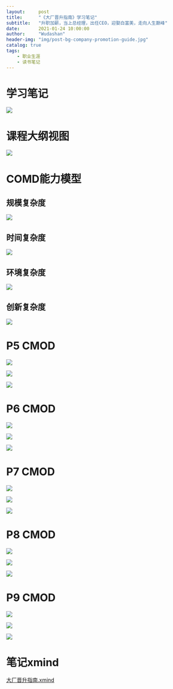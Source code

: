```yaml
---
layout:     post
title:      "《大厂晋升指南》学习笔记"
subtitle:   "升职加薪，当上总经理，出任CEO，迎娶白富美，走向人生巅峰"
date:       2021-01-24 10:00:00
author:     "Wudashan"
header-img: "img/post-bg-company-promotion-guide.jpg"
catalog: true
tags:
    - 职业生涯
    - 读书笔记
---
```


# 学习笔记

![](https://raw.githubusercontent.com/wudashan/blog-picture/master/company-promotion-guide/%E5%A4%A7%E5%8E%82%E6%99%8B%E5%8D%87%E6%8C%87%E5%8D%97.png)

# 课程大纲视图

![](https://raw.githubusercontent.com/wudashan/blog-picture/master/company-promotion-guide/%E8%AF%BE%E7%A8%8B%E5%A4%A7%E7%BA%B2%E8%A7%86%E5%9B%BE.jpg)

# COMD能力模型

## 规模复杂度

![](https://raw.githubusercontent.com/wudashan/blog-picture/master/company-promotion-guide/%E8%A7%84%E6%A8%A1%E5%A4%8D%E6%9D%82%E5%BA%A6.jpg)

## 时间复杂度

![](https://raw.githubusercontent.com/wudashan/blog-picture/master/company-promotion-guide/%E6%97%B6%E9%97%B4%E5%A4%8D%E6%9D%82%E5%BA%A6.jpg)

## 环境复杂度

![](https://raw.githubusercontent.com/wudashan/blog-picture/master/company-promotion-guide/%E7%8E%AF%E5%A2%83%E5%A4%8D%E6%9D%82%E5%BA%A6.jpg)

## 创新复杂度

![](https://raw.githubusercontent.com/wudashan/blog-picture/master/company-promotion-guide/%E5%88%9B%E6%96%B0%E5%A4%8D%E6%9D%82%E5%BA%A6.jpg)

# P5 CMOD

![](https://raw.githubusercontent.com/wudashan/blog-picture/master/company-promotion-guide/P5-%E6%8A%80%E6%9C%AF.jpg)

![](https://raw.githubusercontent.com/wudashan/blog-picture/master/company-promotion-guide/P5-%E4%B8%9A%E5%8A%A1.jpg)

![](https://raw.githubusercontent.com/wudashan/blog-picture/master/company-promotion-guide/P5-%E7%AE%A1%E7%90%86.jpg)

# P6 CMOD

![](https://raw.githubusercontent.com/wudashan/blog-picture/master/company-promotion-guide/P6-%E6%8A%80%E6%9C%AF.jpg)

![](https://raw.githubusercontent.com/wudashan/blog-picture/master/company-promotion-guide/P6-%E4%B8%9A%E5%8A%A1.jpg)

![](https://raw.githubusercontent.com/wudashan/blog-picture/master/company-promotion-guide/P6-%E7%AE%A1%E7%90%86.jpg)

# P7 CMOD

![](https://raw.githubusercontent.com/wudashan/blog-picture/master/company-promotion-guide/P7-%E6%8A%80%E6%9C%AF.jpg)

![](https://raw.githubusercontent.com/wudashan/blog-picture/master/company-promotion-guide/P7-%E4%B8%9A%E5%8A%A1.jpg)

![](https://raw.githubusercontent.com/wudashan/blog-picture/master/company-promotion-guide/P7-%E7%AE%A1%E7%90%86.jpg)

# P8 CMOD

![](https://raw.githubusercontent.com/wudashan/blog-picture/master/company-promotion-guide/P8-%E6%8A%80%E6%9C%AF.jpg)

![](https://raw.githubusercontent.com/wudashan/blog-picture/master/company-promotion-guide/P8-%E4%B8%9A%E5%8A%A1.jpg)

![](https://raw.githubusercontent.com/wudashan/blog-picture/master/company-promotion-guide/P8-%E7%AE%A1%E7%90%86.jpg)

# P9 CMOD

![](https://raw.githubusercontent.com/wudashan/blog-picture/master/company-promotion-guide/P9-%E6%8A%80%E6%9C%AF.jpg)

![](https://raw.githubusercontent.com/wudashan/blog-picture/master/company-promotion-guide/P9-%E4%B8%9A%E5%8A%A1.jpg)

![](https://raw.githubusercontent.com/wudashan/blog-picture/master/company-promotion-guide/P9-%E7%AE%A1%E7%90%86.jpg)



# 笔记xmind

[大厂晋升指南.xmind](https://github.com/wudashan/blog-picture/blob/master/company-promotion-guide/%E5%A4%A7%E5%8E%82%E6%99%8B%E5%8D%87%E6%8C%87%E5%8D%97.xmind?raw=true)
